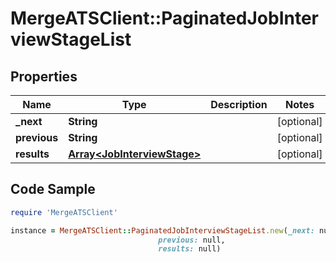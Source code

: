 # MergeATSClient::PaginatedJobInterviewStageList

## Properties

Name | Type | Description | Notes
------------ | ------------- | ------------- | -------------
**_next** | **String** |  | [optional] 
**previous** | **String** |  | [optional] 
**results** | [**Array&lt;JobInterviewStage&gt;**](JobInterviewStage.md) |  | [optional] 

## Code Sample

```ruby
require 'MergeATSClient'

instance = MergeATSClient::PaginatedJobInterviewStageList.new(_next: null,
                                 previous: null,
                                 results: null)
```


